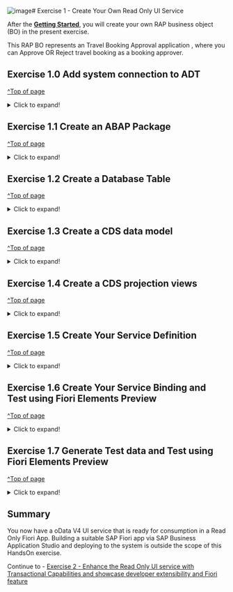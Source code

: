 ![image](https://github.com/SAP-samples/teched2023-AD164/assets/33621897/98b6cb21-c352-4480-9c40-7c42b0932c2d)# Exercise 1 - Create Your Own Read Only UI Service

After the **[Getting Started](../ex0/README.md)**, you will create your own RAP business object (BO) in the present exercise.

This RAP BO represents an Travel Booking Approval application , where you can Approve OR Reject travel booking as a booking approver.

## Exercise 1.0 Add system connection to ADT
[^Top of page](#)

 <details>
  <summary>Click to expand!</summary>
    
1.	Open ABAP Developer Tools
2.	Add ABAP perspective to the IDE - Click on **Search** icon on the toolbar and type **ABAP** and select the entry **ABAP** under the perspectives
![](images/AD164_E1_0_Step1.png)

3.	Select the ABAP Perspective to have the set of views related to ABAP development configured in the IDE
4.	Click on the option **Create an ABAP Project** ( if this is the first system that is being connected in the ADT workspace ). If connections to other systems already exist in the project explorer, right-click in the **Project Explorer** view and select option **New** -> **ABAP Project** to get the **New ABAP Project** wizard to add the project ( system ) to the workspace.
       ![](images/AD164_E1_0_Step2.png)
   
5.	In the **New ABAP Project** wizard, click on **New system connection** hyperlink
       ![](images/AD164_E1_0_Step3.png)
   
6.	Enter the following details in the **New ABAP Project Wizard** and click **Next**
	**System ID** : **HE4**
	**Connection Type** : Choose **Custom Application Server** from the drop down menu
	**Application Server** : **s4hana1.tdc.sap.com**
	**Instance Number** : **00**
	Uncheck option "Activate Secure Network Communication (SNC) as show in the screenshot below
                    ![](images/AD164_E1_0_Step4.png)
   
7.	In following step, enter the details given below and click **Next**
	**Client** : **400*
	Enter the user credentials as supplied by the speaker during the session
                    ![](images/AD164_E1_0_Step5.png)
   
8.	In following step, enter the details given below and click **Finish**
	**Project Name** : **HE4_400_AD164_EN**
      ![](images/AD164_E1_0_Step6.png)

9.	A project with the name **HE4_400_AD164_EN** will now be available under the Project Explorer representing an active connection to the backend system
      ![](images/AD164_E1_0_Step7.png)
   
</details>   

## Exercise 1.1 Create an ABAP Package
[^Top of page](#)

 <details>
  <summary>Click to expand!</summary>
  
1.	[OPTIONAL]: Add **ZAD164** to **Favorite Packages** via right-click on the favorite packages and select **Add Package..** from the context menu.
       ![](images/AD164_E1_1_Step0_0.png)

In the pop up for **Select an ABAP Package**, type ZAD164 as the search term and choose the entry **ZAD164** under the **Matching items:** window and click on **OK**.
        ![](images/AD164_E1_1_Step0_1.png) 
   
1.	Right-click on the package **ZD164** ( if the Optional step 0 was performed ), Else Right-click on the System **HE4_400_AD164_EN** listed in the project explorer and select **New > ABAP Package** from the context menu. 
       ![](images/AD164_E1_1_Step1.png)
  	
2.	Maintain the information provided below and click **Next **.  
    	- Name: **`ZAD164_TRAVEL_XXX`**
    	- Description: _**`Travel Approval App XXX`**_
    	- Check ** `Add to favorite packages` **
    	- Ensure that **Superpackage:** has value **ZAD164** 
       ![](images/AD164_E1_1_Step2_1.png) 
3.	Select TR `HE4K917646` from option **Choose from requests in which i am involved** OR choose option **Enter a request number** and  provide a transport request number `HE4K917646`
       ![](images/AD164_E1_1_Step2_2.png)
       ![](images/AD164_E1_1_Step2_3.png)

Note to Speakers : Tasks for the participants have to be created in the TR HE4K917646 to ensure that option "Choose from requests in which i am involved" is usable by participants.

4.	Click **Finish** to finish creation of the package and add the package to **Favorite Packages** list.
       You should now see your new package in your Project Explorer.
       ![](images/AD164_E1_1_Final.png) 
  
</details>


## Exercise 1.2 Create a Database Table
[^Top of page](#)

<details>
  <summary>Click to expand!</summary>
 
Create a database table ![table](images/adt_tabl.png) to store the _TravelBooking_ data.   
A TravelBooking entity defines general data, such as the agency, customer, begin and end date of the travel, total price with the currency, description of the travel and overall status denoting the approval status 

1.	Right-click on your ABAP package **`ZAD164_TRAVEL_###`** and select **New** > **Other ABAP Repository Object** from the context menu.
      ![](images/AD164_E1_2_1.png)
    
2.	Search for **Database Table**, select it, and click **Next **.
       ![](images/AD164_E1_2_2.png)

3.	Maintain the required information (`###` is your group ID) and click **Next **.
      	- Name: **`ZAD164TRAVEL_###`**  
      	- Description: _**`Persistence for Travel Booking ###`**_                  
       ![](images/AD164_E1_2_3.png)

4.	Select your transport request, and click **Finish** to create the database table.
       ![](images/AD164_E1_2_4.png)

5.	Replace the default code with the code snippet provided below and replace all occurrences of the placeholder **`###`** with your group ID using the **Replace All** function (**Ctrl+F**).    

**Hint**: Hover over the code snippet and choose the _Copy raw contents_ icon <img src="images/CopyRawContents.png" alt="" width="30px"> appearing in the upper-right corner to copy it. Ensure to replace all occurrences of XXX with your user group number
         
<pre lang="ABAP">
  @EndUserText.label : 'Persistence for Travel Booking XXX'
  @AbapCatalog.enhancement.category : #NOT_EXTENSIBLE
  @AbapCatalog.tableCategory : #TRANSPARENT
  @AbapCatalog.deliveryClass : #A
  @AbapCatalog.dataMaintenance : #RESTRICTED
  define table zad164travel_XXX {
    key client            : abap.clnt not null;
    key travel_uuid       : sysuuid_x16 not null;
    travel_id             : zad164_travel_id not null;
    agency_id             : zad164_agency_id not null;
    customer_id           : zad164_customer_id not null;
    begin_date            : zad164_begin_date;
    end_date              : zad164_end_date;
    @Semantics.amount.currencyCode : 'zad164travel_000.currency_code'
    booking_fee           : zad164_booking_fee;
    @Semantics.amount.currencyCode : 'zad164travel_000.currency_code'
    total_price           : zad164_total_price;
    currency_code         : zad164_currency_code;
    description           : zad164_description;
    overall_status        : zad164_overall_status;
    local_created_by      : abp_creation_user;
    local_created_at      : abp_creation_tstmpl;
    local_last_changed_by : abp_locinst_lastchange_user;
    local_last_changed_at : abp_locinst_lastchange_tstmpl;
    last_changed_at       : abp_lastchange_tstmpl;
  
  }  	
</pre>
       
6.	Save ![save icon](images/adt_save.png) and activate ![activate icon](images/adt_activate.png) the changes.

</details>

## Exercise 1.3 Create a CDS data model
[^Top of page](#)

 <details>
  <summary>Click to expand!</summary>
  
1.	Right-click on the data base table  **`ZAD164TRAVEL_XXX`** and select **New Data Definition** from the context menu.
       ![](images/AD164_E1_3_1.png)

2.	Maintain the information provided below and click **Next**.
	Name: **`ZAD164_R_TRAVEL_XXX`**
	Description: _**`Data model for Travel App XXX`**_ .   
       ![](images/AD164_E1_3_2.png)

3.	Select your transport request and click **Next**.
      ![](images/AD164_E1_3_3.png)
    
4.	Select **Define Root View Entity** from the list of templates and click on **Finish**
      ![](images/AD164_E1_3_4.png)

5.	A CDS entity with the following data definition should get generated
      ![](images/AD164_E1_3_5.png)
     
6.	Replace the default source code with following code snippet:
**Hint**: Hover over the code snippet and choose the _Copy raw contents_ icon <img src="images/CopyRawContents.png" alt="" width="30px"> appearing in the upper-right corner to copy it. Ensure to replace all occurrences of XXX with your user group number
<pre lang="ABAP">
       @AccessControl.authorizationCheck: #NOT_REQUIRED
       @EndUserText.label: 'Data model for Travel App XXX'
       define root view entity zad164_r_travel_XXX 
         as select from zad164travel_000 as travel_XXX
         
         association [0..1] to zad164_r_agency             as _Agency         on $projection.AgencyId = _Agency.AgencyId
         association [0..1] to zad164_r_customer           as _Customer       on $projection.CustomerId = _Customer.CustomerID
         association [1..1] to zad164_r_overall_status_vh  as _OverallStatus  on $projection.OverallStatus = _OverallStatus.OverallStatus
         association [0..1] to I_Currency                  as _Currency       on $projection.CurrencyCode = _Currency.Currency
       {
         key travel_uuid as TravelUuid,
         travel_id             as TravelId,
         agency_id             as AgencyId,
         customer_id           as CustomerId,
         begin_date            as BeginDate,
         end_date              as EndDate,
         @Semantics.amount.currencyCode: 'CurrencyCode'
         booking_fee           as BookingFee,
         @Semantics.amount.currencyCode: 'CurrencyCode'
         total_price           as TotalPrice,
         currency_code         as CurrencyCode,
         description           as Description,
         overall_status        as OverallStatus,
         @Semantics.user.createdBy: true
         local_created_by      as LocalCreatedBy,
         @Semantics.systemDateTime.createdAt: true
         local_created_at      as LocalCreatedAt,
         @Semantics.user.lastChangedBy: true
         local_last_changed_by as LocalLastChangedBy,
         @Semantics.systemDateTime.localInstanceLastChangedAt: true
         local_last_changed_at as LocalLastChangedAt,
       
         @Semantics.systemDateTime.lastChangedAt: true
         last_changed_at       as LastChangedAt,
         
         /* Associations */
         _Agency,
         _Customer,
         _OverallStatus,
         _Currency
         
       }   	 
</pre>
     
7.	Save and activate the object.
8.	Define Access Control for the above CDS Root view - Right-click on the CDS root entity  **`ZAD164_R_TRAVEL_XXX`** and select **New Access Control** from the context menu.
      ![](images/AD164_E1_3_6_0.png)
     	
9.	Maintain the information provided below and click **Next**.
	Name: **`ZAD164_R_TRAVEL_XXX`**
	Description: _**`Access Control for ZAD164_R_TRAVEL_XXX`**_ .   
      ![](images/AD164_E1_3_6.png)

10.	Select your transport request and click **Finish**.
       ![](images/AD164_E1_3_7.png)

11.	An access control for the CDS entity with the following access control definition should get generated
      ![](images/AD164_E1_3_8.png)

12.	Replace the default source code with following code snippet:
**Hint**: Hover over the code snippet and choose the _Copy raw contents_ icon <img src="images/CopyRawContents.png" alt="" width="30px"> appearing in the upper-right corner to copy it. Ensure to replace all occurrences of XXX with your user group number

  <pre lang="ABAP">
     @EndUserText.label: 'Access Control for ZAD164_R_TRAVEL_XXX'
     @MappingRole: true
     define role ZAD164_R_TRAVEL_XXX {
       grant
         select
           on
             zad164_r_travel_000
               where
                 1 = 1;
                 
      }
   
    </pre>

13.	Save and activate the object.
      
 </details>
 
## Exercise 1.4 Create a CDS projection views
[^Top of page](#)

 <details>
  <summary>Click to expand!</summary>
  
1.	Right-click on the CDS root entity  **`ZAD164_R_TRAVEL_XXX`** and select **New Data Definition** from the context menu.
                 ![](images/AD164_E1_4_1.png)
2.	Maintain the information provided below and click **Next**.
	Name: **`ZAD164_C_TRAVEL_XXX`**
	Description: _**`Projection for Travel App XXX`**_ .   
                  ![](images/AD164_E1_4_2.png)
    
3.	Select your transport request and click **Next**.
                 ![](images/AD164_E1_4_3.png)
    
4.	Select **Define Projection View** from the list of templates and click on **Finish**
                 ![](images/AD164_E1_4_4.png)

5.	A CDS projection entity with the following data definition should get generated
                 ![](images/AD164_E1_4_5.png)
     
6.	Replace the default source code with following code snippet:
**Hint**: Hover over the code snippet and choose the _Copy raw contents_ icon <img src="images/CopyRawContents.png" alt="" width="30px"> appearing in the upper-right corner to copy it. Ensure to replace all occurrences of XXX with your user group number

     
   <pre lang="ABAP">
     @EndUserText.label: 'Travel Projection View'
     @AccessControl.authorizationCheck: #CHECK
     
     @Metadata.allowExtensions: true
     @Search.searchable: true
     @ObjectModel.semanticKey: ['TravelID']
     define root view entity zad164_c_travel_XXX 
       provider contract transactional_query
       as projection on zad164_r_travel_XXX
     {
       key TravelUuid,
           
           @Search.defaultSearchElement: true
           TravelId,
     
           @Search.defaultSearchElement: true
           @ObjectModel.text.element: ['AgencyName']
           AgencyId,
           _Agency.Name              as AgencyName,
     
     
           @Search.defaultSearchElement: true
           @ObjectModel.text.element: ['CustomerName']
           CustomerId,
           _Customer.LastName        as CustomerName,
     
           BeginDate,
           EndDate,
     
           BookingFee,
           TotalPrice,
           CurrencyCode,
     
           Description,
     
           @ObjectModel.text.element: ['OverallStatusText']
           OverallStatus,
           _OverallStatus._Text.Text as OverallStatusText : localized,
     
           LocalLastChangedAt,
     
           _Agency,
           _Currency,
           _Customer,
           _OverallStatus
     }

    </pre>
     
7.	Save and activate the object.
8.	Define Access Control for the above projection CDS Root view by right-click on the CDS root entity  **`ZAD164_C_TRAVEL_XXX`** and select **New Access Control** from the context menu.
                 ![](images/AD164_E1_4_6_0.png)
9.	Maintain the information provided below and click **Next**.
	Name: **`ZAD164_C_TRAVEL_XXX`**
	Description: _**`Access Control for ZAD164_C_TRAVEL_XXX`**_ .   
                  ![](images/AD164_E1_4_6.png)

10.	Select your transport request and click **Next**.
                 ![](images/AD164_E1_4_7.png)

11.	An access control for the CDS projection entity with the following access control definition should get generated
                 ![](images/AD164_E1_4_8.png)

12.	Replace the default source code with following code snippet:
**Hint**: Hover over the code snippet and choose the _Copy raw contents_ icon <img src="images/CopyRawContents.png" alt="" width="30px"> appearing in the upper-right corner to copy it. Ensure to replace all occurrences of XXX with your user group number

     
   <pre lang="ABAP">
     @EndUserText.label: 'Access Control for ZAD164_C_TRAVEL_000'
     @MappingRole: true
     define role ZAD164_C_TRAVEL_000 {
       grant
         select
           on
             ZAD164_C_TRAVEL_000
               where
                 inheriting conditions from entity ZAD164_R_Travel_000;
     }
     
    </pre>
     
13.	Save and activate the object.
14.	Right-click on the CDS root entity  **`ZAD164_C_TRAVEL_XXX`** and select **New Metadata Extension** from the context menu.    
                 ![](images/AD164_E1_4_9.png)

15.	Maintain the information provided below and click **Next**.
	Name: **`ZAD164_C_TRAVEL_XXX`**
	Description: _**`Metadata Extension for ZAD164_C_TRAVEL_XXX`** _.   
                  ![](images/AD164_E1_4_10.png)

16.	Select your transport request and click **Finish**.
                 ![](images/AD164_E1_4_11.png)

17.	A metadata extension for the CDS projection entity with the following metadata definition should get generated
                ![](images/AD164_E1_4_12.png)

18.	Replace the default source code with following code snippet:
**Hint**: Hover over the code snippet and choose the _Copy raw contents_ icon <img src="images/CopyRawContents.png" alt="" width="30px"> appearing in the upper-right corner to copy it. Ensure to replace all occurrences of XXX with your user group number
     
   <pre lang="ABAP">
     @Metadata.layer: #CORE

     @UI: { headerInfo: { typeName: 'Travel',
                          typeNamePlural: 'Travels',
                          title: { type: #STANDARD, value: 'TravelID' } },
            presentationVariant: [{ sortOrder: [{ by: 'BeginDate', direction: #DESC }
                                               ], 
                                    visualizations: [{type: #AS_LINEITEM}]  }] }
     
     annotate entity zad164_c_travel_XXX with
     {
       @UI.facet: [{ type: #IDENTIFICATION_REFERENCE }]
       @UI.hidden: true
       TravelUuid;
     
       @UI: { lineItem:       [{ position: 10 }],
              identification: [{ position: 10 }],
              selectionField: [{ position: 10 }]}
       TravelId;
     
       @UI: { lineItem:       [{ position: 20 }],
              identification: [{ position: 20 }],
              selectionField: [{ position: 20 }]}
       @Consumption.valueHelpDefinition: [{ entity : {name: 'zad164_r_agency_std_vh', element: 'AgencyID' }}]
       AgencyId;
     
       @UI: { lineItem:       [{ position: 40 }],
              identification: [{ position: 40 }],
              selectionField: [{ position: 40 }]}
       @Consumption.valueHelpDefinition: [{entity: {name: 'zad164_r_customer_stdvh', element: 'CustomerID' }}]
       CustomerId;
     
       @UI: { lineItem:       [{ position: 50 }],
              identification: [{ position: 50 }]}
       BeginDate;
     
       @UI: { lineItem:       [{ position: 60 }],
              identification: [{ position: 60 }]}
       EndDate;
     
       @UI: { lineItem:       [{ position: 70 }],
              identification: [{ position: 70 }]}
       BookingFee;
     
       @UI: { lineItem:       [{ position: 80 }],
              identification: [{ position: 80 }]}
       TotalPrice;
     
       @Consumption.valueHelpDefinition: [{entity: {name: 'I_CurrencyStdVH', element: 'Currency' }}]
       CurrencyCode;
     
       @UI: { lineItem:       [{ position: 90 }],
              identification: [{ position: 90 }]}
       Description;
     
       @UI: { lineItem:       [{ position: 100 },
                               { type: #FOR_ACTION, dataAction: 'acceptTravel', label: 'Accept Travel', position: 10 },
                               { type: #FOR_ACTION, dataAction: 'rejectTravel', label: 'Reject Travel', position: 20 }],
              identification: [{ position: 100 }],
              selectionField: [{ position: 100 }],
              textArrangement: #TEXT_ONLY }
       @Consumption.valueHelpDefinition: [{ entity: {name: 'zad164_r_overall_status_vh', element: 'OverallStatus' }}]
       OverallStatus;
     
       @UI.hidden: true
       OverallStatusText;
     
       @UI.hidden: true
       LocalLastChangedAt;
     
     }
   </pre>
     
19.	Save and activate the object.
       
 </details>
 
## Exercise 1.5 Create Your Service Definition
[^Top of page](#)

 <details>
  <summary>Click to expand!</summary>
     
1.	Right click on projection view **`ZAD164_C_TRAVEL_XXX`** and select create **New Service Definition** from the context menu.
      	 ![](images/AD164_E1_5_1.png)
     
2.	Maintain the information provided below and click **Next**
	Name: **`ZAD164_SD_TRAVEL_XXX`**
	Description: _**`Service Definition for Travel App XXX`**_
               ![](images/AD164_E1_5_2.png)

3.	Select your transport request and press **Finish**. 
               ![](images/AD164_E1_5_3.png)
4.	A service definition for the projection CDS entity with the following details should get generated
              ![](images/AD164_E1_5_4.png)

5.	Provide an alias name as `Travel_XXX` for the CDS projection view that is being exposed. The service definition should now look like this
               ![](images/AD164_E1_5_5.png)

6.	Save and activate the object.
      
 </details>
 
## Exercise 1.6 Create Your Service Binding and Test using Fiori Elements Preview
[^Top of page](#)

 <details>
  <summary>Click to expand!</summary>
1.	Right-click on your service definition **`ZAD164_SD_TRAVEL_XXX`** and select **New Service Binding** from the context menu.
  	 ![](images/AD164_E1_6_1.png)

2.	Maintain the information provided below and click **Next**. 
	Name: **`ZAD164_UI_TRAVEL_000_O4`**
	Description: _**`OData V4 UI service for Travel App 000`**_
	Binding Type: **`OData version V4 UI`**

    	 ![](images/AD164_E1_6_2.png)

3.	Select your transport request and press **Finish**.
               ![](images/AD164_E1_6_3.png)
4.	A service binding for the service definition is created and the created artefact looks like this
              ![](images/AD164_E1_6_4.png)
5.	Activate the service binding and publish your local service endpoint in the service binding, to see the projection view with its alias name  which was being exposed in the service definition being seen as a service available 
               ![](images/AD164_E1_6_5.png)

6.	Select the service **Travel_XXX** and click on **Fiori elements App Preview** OR double click on the service **TRAVEL_XXX** to preview your application in the browser.
              ![](images/AD164_E1_6_6.png)
 </details>
 
## Exercise 1.7 Generate Test data and Test using Fiori Elements Preview
[^Top of page](#)

 <details>
  <summary>Click to expand!</summary>
  This exercise will fill the relevant table with travel booking data.
  Perform the following steps
  
1.	Right Click on package **`ZAD164_TRAVEL_XXX`** and select **New** -> **ABAP Class** from context menu
 	 ![](images/AD164_E1_7_1.png)
   
2.	Maintain the following details and click on **Next**
	Name : **ZAD164_CL_FL_TRVL_DT_GEN_XXX**
	Description: _**Flight Travel Data Generator XXX*_
  	  ![](images/AD164_E1_7_2.png)
   
3.	Select your transport request and press **Finish**. 
               ![](images/AD164_E1_7_3.png)
4.	Replace the generated code in the global class with the following code
    <pre lang="ABAP">
       CLASS zad164_cl_fl_trvl_dt_gen_XXX DEFINITION
          PUBLIC
          FINAL
          CREATE PUBLIC .
        
          PUBLIC SECTION.
           INTERFACES: if_oo_adt_classrun.
          PROTECTED SECTION.
          PRIVATE SECTION.
       ENDCLASS.
       CLASS zad164_cl_fl_trvl_dt_gen_XXX IMPLEMENTATION.
         METHOD if_oo_adt_classrun~main.
       
           SELECT * FROM zad164travel INTO TABLE @DATA(travel_data).
           DELETE FROM zad164travel_XXX.
           INSERT zad164travel_xxx FROM TABLE @travel_data.
           out->write( 'Travel data generation completed' ) ##NO_TEXT.
         ENDMETHOD.
        ENDCLASS.
   </pre>

5.	Save and activate the object.
6.	Execute the class as an ABAP Console Application using the F9 key.
7.	Open the Service Binding **ZAD164_UI_TRAVEL_000_O4**
Double click on the **Preview** button to test the fiori elements preview with the generated data
               ![](images/AD164_E1_7_4.png)
     
 </details>


## Summary

You now have a oData V4 UI service that is ready for consumption in a Read Only Fiori App. Building a suitable SAP Fiori app via SAP Business Application Studio and deploying to the system is outside the scope of this HandsOn exercise.

Continue to - [Exercise 2 - Enhance the Read Only UI service with Transactional Capabilities and showcase developer extensibility and Fiori feature](../ex2/README.md)
